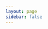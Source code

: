 ```yaml
---
layout: page
sidebar: false
---
```


<script setup>
import MusicPlayer from '../.vitepress/theme/views/music/MusicPlayer.vue'


</script>

<ClientOnly>
  <MusicPlayer />
</ClientOnly>